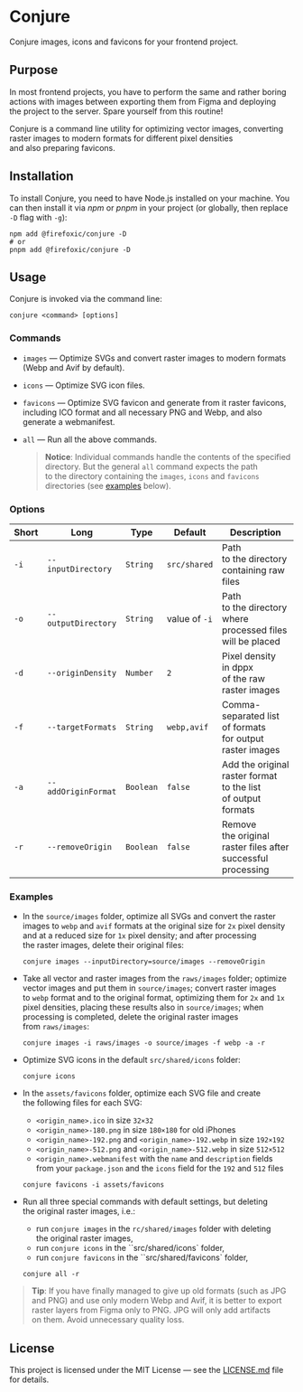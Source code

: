# Conjure

Conjure images, icons and favicons for your frontend project.

## Purpose

In most frontend projects, you have to perform the same and rather boring actions with images between exporting them from Figma and deploying the project to the server. Spare yourself from this routine!

Conjure is a command line utility for optimizing vector images, converting raster images to modern formats for different pixel densities and also preparing favicons.

## Installation

To install Conjure, you need to have Node.js installed on your machine. You can then install it via _npm_ or _pnpm_ in your project (or globally, then replace `-D` flag with `-g`):

```shell
npm add @firefoxic/conjure -D
# or
pnpm add @firefoxic/conjure -D
```

## Usage

Conjure is invoked via the command line:

```shell
conjure <command> [options]
```

### Commands

- `images` — Optimize SVGs and convert raster images to modern formats (Webp and Avif by default).
- `icons` — Optimize SVG icon files.
- `favicons` — Optimize SVG favicon and generate from it raster favicons, including ICO format and all necessary PNG and Webp, and also generate a webmanifest.
- `all` — Run all the above commands.

	> **Notice**: Individual commands handle the contents of the specified directory. But the general `all` command expects the path to the directory containing the `images`, `icons` and `favicons` directories (see [examples](#examples) below).

### Options

| Short | Long                | Type      | Default       | Description                                                  |
|-------|---------------------|-----------|---------------|--------------------------------------------------------------|
| `-i`  | `--inputDirectory`  | `String`  | `src/shared`  | Path to the directory containing raw files                   |
| `-o`  | `--outputDirectory` | `String`  | value of `-i` | Path to the directory where processed files will be placed   |
| `-d`  | `--originDensity`   | `Number`  | `2`           | Pixel density in dppx of the raw raster images               |
| `-f`  | `--targetFormats`   | `String`  | `webp,avif`   | Comma-separated list of formats for output raster images     |
| `-a`  | `--addOriginFormat` | `Boolean` | `false`       | Add the original raster format to the list of output formats |
| `-r`  | `--removeOrigin`    | `Boolean` | `false`       | Remove the original raster files after successful processing |

### Examples

- In the `source/images` folder, optimize all SVGs and convert the raster images to `webp` and `avif` formats at the original size for `2x` pixel density and at a reduced size for `1x` pixel density; and after processing the raster images, delete their original files:

	```shell
	conjure images --inputDirectory=source/images --removeOrigin
	```

- Take all vector and raster images from the `raws/images` folder; optimize vector images and put them in `source/images`; convert raster images to `webp` format and to the original format, optimizing them for `2x` and `1x` pixel densities, placing these results also in `source/images`; when processing is completed, delete the original raster images from `raws/images`:

	```shell
	conjure images -i raws/images -o source/images -f webp -a -r
	```

- Optimize SVG icons in the default `src/shared/icons` folder:

	```shell
	conjure icons
	```

- In the `assets/favicons` folder, optimize each SVG file and create the following files for each SVG:
	- `<origin_name>.ico` in size `32×32`
	- `<origin_name>-180.png` in size `180×180` for old iPhones
	- `<origin_name>-192.png` and `<origin_name>-192.webp` in size `192×192`
	- `<origin_name>-512.png` and `<origin_name>-512.webp` in size `512×512`
	- `<origin_name>.webmanifest` with the `name` and `description` fields from your `package.json` and the `icons` field for the `192` and `512` files

	```shell
	conjure favicons -i assets/favicons
	```

- Run all three special commands with default settings, but deleting the original raster images, i.e.:
	- run `conjure images` in the `rc/shared/images` folder with deleting the original raster images,
	- run `conjure icons` in the ``src/shared/icons` folder,
	- run `conjure favicons` in the ``src/shared/favicons` folder,

	```shell
	conjure all -r
	```

> **Tip**: If you have finally managed to give up old formats (such as JPG and PNG) and use only modern Webp and Avif, it is better to export raster layers from Figma only to PNG. JPG will only add artifacts on them. Avoid unnecessary quality loss.

## License

This project is licensed under the MIT License — see the [LICENSE.md](./LICENSE.md) file for details.
